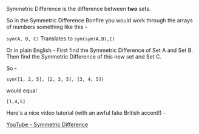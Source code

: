 Symmetric Difference is the difference between **two** sets.

So in the Symmetric Difference Bonfire you would work through the arrays of numbers something like this - 

`sym(A, B, C)`
Translates to
`sym(sym(A,B),C)`

Or in plain English - First find the Symmetric Difference of Set A and Set B. Then find the Symmetric Difference of this new set and Set C.

So - 

`sym([1, 2, 5], [2, 3, 5], [3, 4, 5])`

would equal

`[1,4,5]`

Here's a nice video tutorial (with an awful fake British accent!) -

[YouTube - Symmetric Difference](https://www.youtube.com/watch?v=PxffSUQRkG4)